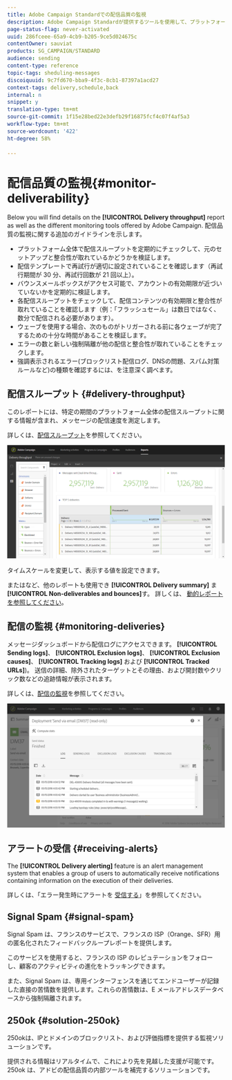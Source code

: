 ```yaml
---
title: Adobe Campaign Standardでの配信品質の監視
description: Adobe Campaign Standardが提供するツールを使用して、プラットフォームの配信品質を監視します。
page-status-flag: never-activated
uuid: 286fceee-65a9-4cb9-b205-9ce5d024675c
contentOwner: sauviat
products: SG_CAMPAIGN/STANDARD
audience: sending
content-type: reference
topic-tags: sheduling-messages
discoiquuid: 9c7fd670-bba9-4f3c-8cb1-87397a1acd27
context-tags: delivery,schedule,back
internal: n
snippet: y
translation-type: tm+mt
source-git-commit: 1f15e28bed22e3defb29f16875fcf4c07f4af5a3
workflow-type: tm+mt
source-wordcount: '422'
ht-degree: 58%

---
```



# 配信品質の監視{#monitor-deliverability}

Below you will find details on the **[!UICONTROL Delivery throughput]** report as well as the different monitoring tools offered by Adobe Campaign. 配信品質の監視に関する追加のガイドラインを示します。
* プラットフォーム全体で配信スループットを定期的にチェックして、元のセットアップと整合性が取れているかどうかを検証します。
* 配信テンプレートで再試行が適切に設定されていることを確認します（再試行期間が 30 分、再試行回数が 21 回以上）。
* バウンスメールボックスがアクセス可能で、アカウントの有効期限が近づいていないかを定期的に検証します。
* 各配信スループットをチェックして、配信コンテンツの有効期限と整合性が取れていることを確認します（例：「フラッシュセール」は数日ではなく、数分で配信される必要があります）。
* ウェーブを使用する場合、次のものがトリガーされる前に各ウェーブが完了するための十分な時間があることを検証します。
* エラーの数と新しい強制隔離が他の配信と整合性が取れていることをチェックします。
* 強調表示されるエラー(ブロックリスト配信ログ、DNSの問題、スパム対策ルールなど)の種類を確認するには、を注意深く調べます。

## 配信スループット {#delivery-throughput}

このレポートには、特定の期間のプラットフォーム全体の配信スループットに関する情報が含まれ、メッセージの配信速度を測定します。

詳しくは、[配信スループット](../../reporting/using/delivery-throughput.md)を参照してください。

![](assets/delivery_reports_1.png)

タイムスケールを変更して、表示する値を設定できます。

またはなど、他のレポートも使用でき **[!UICONTROL Delivery summary]** ま **[!UICONTROL Non-deliverables and bounces]**&#x200B;す。 詳しくは、 [動的レポートを参照してください](../../reporting/using/about-dynamic-reports.md)。

## 配信の監視 {#monitoring-deliveries}

メッセージダッシュボードから配信ログにアクセスできます。 **[!UICONTROL Sending logs]**、 **[!UICONTROL Exclusion logs]**、 **[!UICONTROL Exclusion causes]**、 **[!UICONTROL Tracking logs]** および **[!UICONTROL Tracked URLs]**)。 送信の詳細、除外されたターゲットとその理由、および開封数やクリック数などの追跡情報が表示されます。

詳しくは、[配信の監視](../../sending/using/monitoring-a-delivery.md)を参照してください。

![](assets/sending_delivery1.png)

## アラートの受信 {#receiving-alerts}

The **[!UICONTROL Delivery alerting]** feature is an alert management system that enables a group of users to automatically receive notifications containing information on the execution of their deliveries.

詳しくは、「エラー発生時にアラートを [受信する](../../sending/using/receiving-alerts-when-failures-happen.md)」を参照してください。

## Signal Spam {#signal-spam}

Signal Spam は、フランスのサービスで、フランスの ISP（Orange、SFR）用の匿名化されたフィードバックループレポートを提供します。

このサービスを使用すると、フランスの ISP のレピュテーションをフォローし、顧客のアクティビティの進化をトラッキングできます。

また、Signal Spam は、専用インターフェンスを通じてエンドユーザーが記録した直接の苦情数を提供します。これらの苦情数は、E メールアドレスデータベースから強制隔離されます。

## 250ok {#solution-250ok}

250okは、IPとドメインのブロックリスト、および評価指標を提供する監視ソリューションです。

提供される情報はリアルタイムで、これにより先を見越した支援が可能です。250ok は、アドビの配信品質の内部ツールを補完するソリューションです。
